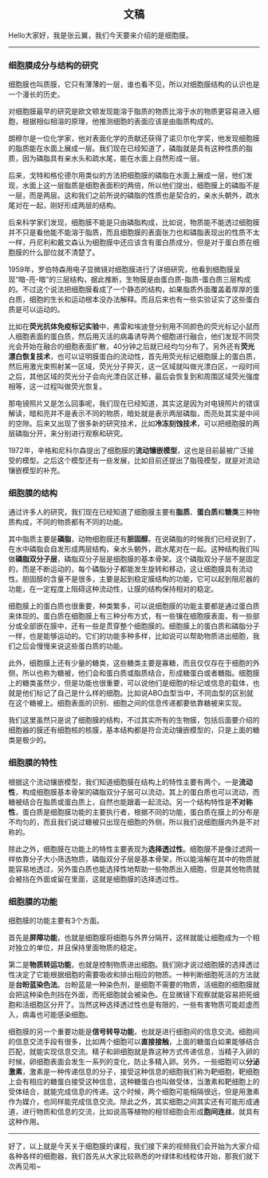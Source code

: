 <h2 align = "center">文稿</h2>

Hello大家好，我是张云翼，我们今天要来介绍的是细胞膜。

---

### 细胞膜成分与结构的研究

细胞膜也叫质膜，它只有薄薄的一层，谁也看不见，所以对细胞膜结构的认识也是一个漫长的历史。

对细胞膜最早的研究是欧文顿发现能溶于脂质的物质比溶于水的物质更容易进入细胞，根据相似相溶的原理，他推测细胞的表面应该是由脂质构成的。

朗穆尔是一位化学家，他对表面化学的贡献还获得了诺贝尔化学奖，他发现细胞膜的脂质能在水面上展成一层。我们现在已经知道了，磷脂就是具有这种性质的脂质，因为磷脂具有亲水头和疏水尾，能在水面上自然形成一层。

后来，戈特和格伦德尔用类似的方法把细胞膜的磷脂在水面上展成一层，他们发现，水面上这一层脂质是细胞表面积的两倍，所以他们提出，细胞膜上的磷脂不是一层，而是两层。这和我们之前所说的磷脂的性质也是契合的，亲水头朝外，疏水尾对在一起，刚好形成两层的结构。

后来科学家们发现，细胞膜不能是只由磷脂构成，比如说，物质能不能透过细胞膜并不只是看他能不能溶于脂质，而且细胞膜的表面张力也和磷脂表现出的性质不太一样，丹尼利和戴文森认为细胞膜中还应该含有蛋白质成分，但是对于蛋白质在细胞膜的什么部位就不清楚了。

1959年，罗伯特森用电子显微镜对细胞膜进行了详细研究，他看到细胞膜呈现“暗-亮-暗”的三层结构，据此推断，生物膜是由蛋白质-脂质-蛋白质三层构成的。不过这个说法把细胞膜看成了一个静态的结构，如果脂质外面覆盖着厚厚的蛋白质，细胞的生长和运动根本没办法解释。而且后来也有一些实验证实了这些蛋白质是可以运动的。

比如在**荧光抗体免疫标记实验**中，弗雷和埃迪登分别用不同颜色的荧光标记小鼠而人细胞表面的蛋白质，然后用灭活的病毒诱导两个细胞进行融合，他们发现不同荧光会开始在融合的细胞表面扩散，40分钟之后就已经均匀分布了。另外还有**荧光漂白恢复技术**，也可以证明膜蛋白的流动性，首先用荧光标记细胞膜上的蛋白质，然后用激光束照射某一区域，荧光分子猝灭，这一区域就叫做光漂白区，一段时间之后，其他区域的荧光分子会向光漂白区迁移，最后会恢复到和周围区域荧光强度相等，这一过程叫做荧光恢复。

那电镜照片又是怎么回事呢，我们现在已经知道，其实这是因为对电镜照片的错误解读，暗和亮并不是表示不同的物质，暗处就是表示两层磷脂，而亮处其实是中间的空隙。后来又出现了很多新的研究技术，比如**冷冻刻蚀技术**，可以把细胞膜的两层磷脂分开，来分别进行观察和研究。

1972年，辛格和尼科尔森提出了细胞膜的**流动镶嵌模型**，这也是目前最被广泛接受的模型。之后这个模型还有一些发展，比如目前还提出了脂筏模型，就是对流动镶嵌模型的补充。

### 细胞膜的结构

通过许多人的研究，我们现在已经知道了细胞膜主要有**脂质**、**蛋白质**和**糖类**三种物质构成，不同的物质都有不同的功能。

其中脂质主要是**磷脂**，动物细胞膜还有**胆固醇**。在说磷脂的时候我们已经说到了，在水中磷脂会自发形成两层结构，亲水头朝外，疏水尾对在一起。这种结构我们叫做**磷脂双分子层**，磷脂双分子层是细胞膜的基本骨架。这个磷脂双分子层不是固定的，而是不断运动的，每个磷脂分子都能发生旋转和移动，这让细胞膜具有流动性。胆固醇的含量不是很多，主要是起到稳定膜结构的功能，它可以起到阻尼器的功能，在一定程度上阻碍这种流动性，让膜的结构保持相对的稳定。

细胞膜上的蛋白质也很重要，种类繁多，可以说细胞膜的功能主要都是通过蛋白质来体现的。蛋白质在细胞膜上有三种分布方式，有一些镶在细胞膜表面，有一些部分或全部嵌在膜中，还有一些是贯穿整个细胞膜的。细胞膜上的蛋白质和磷脂分子一样，也是能够运动的。它们的功能多种多样，比如说可以帮助物质进出细胞，我们之后会慢慢来说这些蛋白质的功能。

此外，细胞膜上还有少量的糖类，这些糖类主要是寡糖，而且仅仅存在于细胞的外侧，所以也称为糖被，他们会和蛋白质或脂质结合，形成糖蛋白或者糖脂。细胞膜上的糖类虽然少，但是功能也很重要，可以说他们是细胞的标记或信息的载体，也就是他们标记了自己是什么样的细胞。比如说ABO血型当中，不同血型的区别就在这个糖被上。细胞表面的识别、细胞之间的信息传递都要依靠糖被来实现。

我们这里虽然只是说了细胞膜的结构，不过其实所有的生物膜，包括后面要介绍的细胞器的膜还有细胞核的核膜，基本结构都是符合流动镶嵌模型的，只是上面的糖类是极少的。

### 细胞膜的特性

根据这个流动镶嵌模型，我们知道细胞膜在结构上的特性主要有两个。一是**流动性**，构成细胞膜基本骨架的磷脂双分子层可以流动，其上的蛋白质也可以流动，而糖被结合在脂质或蛋白质上，自然也能跟着一起流动。另一个结构特性是**不对称性**，蛋白质是细胞膜功能的主要执行者，根据不同的功能，蛋白质在膜上的分布是不均匀的，而且我们说过糖被只出现在细胞的外侧，所以我们说细胞膜内外是不对称的。

除此之外，细胞膜在功能上的特性主要表现为**选择透过性**。细胞膜不是像过滤网一样依靠分子大小筛选物质，磷脂双分子层是基本骨架，所以能溶解在其中的物质就能容易地透过，另外蛋白质也能选择性地帮助一些物质出入细胞，但是其他物质就会被挡在外面或留在里面，这就是细胞膜的选择透过性。

### 细胞膜的功能

细胞膜的功能主要有3个方面。

首先是**屏障功能**，也就是细胞膜将细胞与外界分隔开，这样就能让细胞成为一个相对独立的单位，并且保持里面物质的稳定。

第二是**物质转运功能**，也就是控制物质进出细胞。我们刚才说过细胞膜的选择透过性决定了它能根据细胞的需要吸收和排出相应的物质。一种判断细胞死活的方法就是**台盼蓝染色法**。台盼蓝是一种染色剂，是细胞不需要的物质，活细胞的细胞膜就会把这种染色剂挡在外面，而死细胞就会被染色。在显微镜下观察就能容易把死细胞和活细胞区分开了。当然这种选择透过性也是有限的，一些有害物质可能趁虚而入，病毒也可能感染细胞。

细胞膜的另一个重要功能是**信号转导功能**，也就是进行细胞间的信息交流。细胞间的信息交流手段有很多，比如两个细胞可以**直接接触**，上面的糖蛋白如果能够结合匹配，就能实现信息交流。精子和卵细胞就是靠这种方式传递信息，当精子入卵的时候，卵细胞表面会发生一系列的变化，防止多精入卵。另外，一些细胞可以**分泌激素**，激素是一种传递信息的分子，接受这种信息的细胞我们称为靶细胞，靶细胞上会有相应的糖蛋白接受这种信息，这种糖蛋白也叫做受体，当激素和靶细胞上的受体结合，就能完成信息的传递。这个时候，两个细胞可能相隔很远，但是用激素作为媒介，也同样能完成信息交流。除此之外，其实细胞之间其实还有可能形成通道，进行物质和信息的交流，比如说高等植物的相邻细胞会形成**胞间连丝**，就具有这种作用。

---

好了，以上就是今天关于细胞膜的课程，我们接下来的视频我们会开始为大家介绍各种各样的细胞器，我们首先从大家比较熟悉的叶绿体和线粒体开始，那我们就下次再见啦~